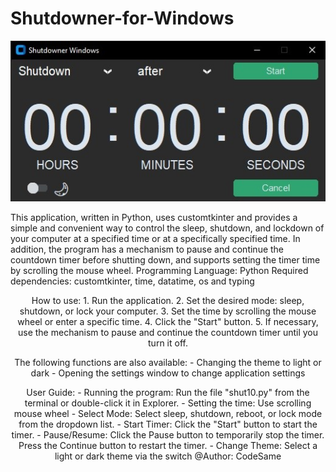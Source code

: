 # Shutdowner-for-Windows
![Dark Theme](https://github.com/CodeSame/Shutdowner-for-Windows/blob/main/dark.jpg) 

This application, written in Python, uses customtkinter and provides a simple and convenient way to control the sleep, shutdown, and lockdown of your computer at a specified time or at a specifically specified time. In addition, the program has a mechanism to pause and continue the countdown timer before shutting down, and supports setting the timer time by scrolling the mouse wheel.
Programming Language: Python
Required dependencies: customtkinter, time, datatime, os and typing
<p align="center">
How to use:
1.	Run the application.
2.	Set the desired mode: sleep, shutdown, or lock your computer.
3.	Set the time by scrolling the mouse wheel or enter a specific time.
4.	Click the "Start" button.
5.	If necessary, use the mechanism to pause and continue the countdown timer until you turn it off.
</p>
<p align="center">
The following functions are also available:
- Changing the theme to light or dark
- Opening the settings window to change application settings
</p>
<p align="center">
User Guide:
- Running the program: Run the file "shut10.py" from the terminal or double-click it in Explorer.
- Setting the time: Use scrolling mouse wheel 
- Select Mode: Select sleep, shutdown, reboot, or lock mode from the dropdown list.
- Start Timer: Click the "Start" button to start the timer.
- Pause/Resume: Click the Pause button to temporarily stop the timer. Press the Continue button to restart the timer.
- Change Theme: Select a light or dark theme via the switch
@Author: CodeSame
</p>


